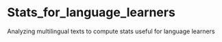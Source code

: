 # Stats_for_language_learners
Analyzing multilingual texts to compute stats useful for language learners
